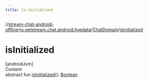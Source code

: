 ```yaml
---
title: is-initialized
---
```

//[stream-chat-android-offline](../../../index.md)/[io.getstream.chat.android.livedata](../index.md)/[ChatDomain](index.md)/[isInitialized](isInitialized.md)



# isInitialized  
[androidJvm]  
Content  
abstract fun [isInitialized](isInitialized.md)(): [Boolean](https://kotlinlang.org/api/latest/jvm/stdlib/kotlin/-boolean/index.html)  



